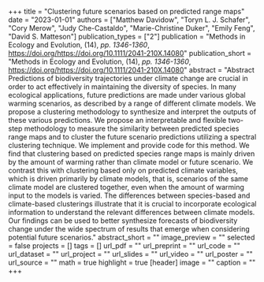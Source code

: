 +++
title = "Clustering future scenarios based on predicted range maps"
date = "2023-01-01"
authors = ["Matthew Davidow", "Toryn L. J. Schafer", "Cory Merow", "Judy Che-Castaldo", "Marie-Christine Duker", "Emily Feng", "David S. Matteson"]
publication_types = ["2"]
publication = "Methods in Ecology and Evolution, (14), _pp. 1346-1360_, https://doi.org/https://doi.org/10.1111/2041-210X.14080"
publication_short = "Methods in Ecology and Evolution, (14), _pp. 1346-1360_, https://doi.org/https://doi.org/10.1111/2041-210X.14080"
abstract = "Abstract Predictions of biodiversity trajectories under climate change are crucial in order to act effectively in maintaining the diversity of species. In many ecological applications, future predictions are made under various global warming scenarios, as described by a range of different climate models. We propose a clustering methodology to synthesize and interpret the outputs of these various predictions. We propose an interpretable and flexible two-step methodology to measure the similarity between predicted species range maps and to cluster the future scenario predictions utilizing a spectral clustering technique. We implement and provide code for this method. We find that clustering based on predicted species range maps is mainly driven by the amount of warming rather than climate model or future scenario. We contrast this with clustering based only on predicted climate variables, which is driven primarily by climate models, that is, scenarios of the same climate model are clustered together, even when the amount of warming input to the models is varied. The differences between species-based and climate-based clusterings illustrate that it is crucial to incorporate ecological information to understand the relevant differences between climate models. Our findings can be used to better synthesize forecasts of biodiversity change under the wide spectrum of results that emerge when considering potential future scenarios."
abstract_short = ""
image_preview = ""
selected = false
projects = []
tags = []
url_pdf = ""
url_preprint = ""
url_code = ""
url_dataset = ""
url_project = ""
url_slides = ""
url_video = ""
url_poster = ""
url_source = ""
math = true
highlight = true
[header]
image = ""
caption = ""
+++
